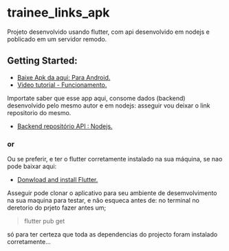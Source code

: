 # trainee_links_apk

Projeto desenvolvido usando flutter, com api desenvolvido em nodejs e poblicado em um servidor remodo.

## Getting Started:

- [Baixe Apk da aqui: Para Android.](https://drive.google.com/file/d/1bcY2JJaHUklYFpt2Qbes2zI5lOYLRugZ/view?usp=share_link)
- [Video tutorial - Funcionamento.](https://drive.google.com/file/d/1bXxmKF_bZaFirbfD_CoFmXd7sKYnVCMa/view?usp=share_link)


Importate saber que esse app aqui, consome dados (backend) desenvolvido pelo mesmo autor e em nodejs: asseguir vou deixar o link repositorio do mesmo. 
- [Backend repositório API : Nodejs.](https://github.com/RomarioGab/trainee_links_api)

### or

Ou se preferir, e ter o flutter corretamente instalado na sua máquina,
se nao pode baixar aqui: 
- [Donwload and install Flutter.]( https://docs.flutter.dev/get-started/install)

Asseguir pode clonar o aplicativo para seu ambiente de desemvolvimento na sua maquina para testar, e não esqueca antes de:
no terminal no deretorio do prjeto fazer antes um;

> flutter pub get

só para ter certeza que toda as dependencias do projecto foram instalado corretamente...

